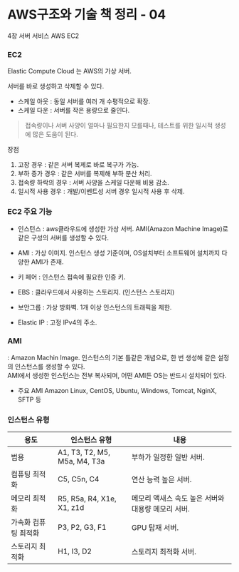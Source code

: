 # AWS구조와 기술 책 정리 - 04
4장 서버 서비스 AWS EC2

### EC2
Elastic Compute Cloud 는 AWS의 가상 서버.

서버를 바로 생성하고 삭제할 수 있다.   
- 스케일 아웃 : 동일 서버를 여러 개 수평적으로 확장. 
- 스케일 다운 : 서버를 작은 용량으로 줄인다.  

> 접속량이나 서버 사양이 얼마나 필요한지 모를때나, 테스트를 위한 일시적 생성에 많은 도움이 된다.  

장점  
1. 고장 경우 : 같은 서버 복제로 바로 복구가 가능. 
2. 부하 증가 경우 : 같은 서버를 복제해 부하 분산 처리.
3. 접속량 하락의 경우 : 서버 사양을 스케일 다운해 비용 감소.
4. 일시적 사용 경우 : 개발/이벤트성 서버  경우 일시적 사용 후 삭제.

### EC2 주요 기능

- 인스턴스
: aws클라우드에 생성한 가상 서버. AMI(Amazon Machine Image)로 같은 구성의 서버를 생성할 수 있다.  

- AMI
: 가상 이미지. 인스턴스 생성 기준이며, OS설치부터 소프트웨어 설치까지 다양한 AMI가 존재.  

- 키 페어
: 인스턴스 접속에 필요한 인증 키.  

- EBS
: 클라우드에서 사용하는 스토리지. (인스턴스 스토리지)  

- 보안그룹
: 가상 방화벽. 1개 이상 인스턴스의 트래픽을 제한.  

- Elastic IP
: 고정 IPv4의 주소.  


### AMI
: Amazon Machin Image. 인스턴스의 기본 틀같은 개념으로, 한 번 생성해 같은 설정의 인스턴스를 생성할 수 있다.   
AMI에서 생성한 인스턴스는 전부 복사되며, 어떤 AMI든 OS는 반드시 설치되어 있다.   

- 주요 AMI 
Amazon Linux, CentOS, Ubuntu, Windows, Tomcat, NginX, SFTP 등   



### 인스턴스 유형  


|용도|인스턴스 유형|내용|
|---------|------------|------------|
|범용 |A1, T3, T2, M5, M5a, M4, T3a |부하가 일정한 일반 서버. |
|컴퓨팅 최적화 |C5, C5n, C4 |연산 능력 높은 서버. |
|메모리 최적화 |R5, R5a, R4, X1e, X1, z1d |메모리 액새스 속도 높은 서버와 대용량 메모리 서버. |
|가속화 컴퓨팅 최적화 |P3, P2, G3, F1 |GPU 탑재 서버. |
|스토리지 최적화 |H1, I3, D2 |스토리지 최적화 서버. |




